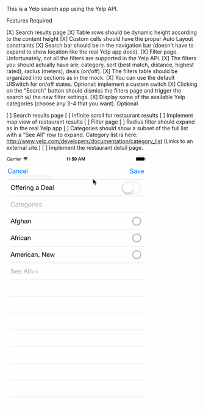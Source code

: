 This is a Yelp search app using the Yelp API.

Features Required

[X] Search results page
[X] Table rows should be dynamic height according to the content height
[X] Custom cells should have the proper Auto Layout constraints
[X] Search bar should be in the navigation bar (doesn't have to expand to show location like the real Yelp app does).
[X] Filter page. Unfortunately, not all the filters are supported in the Yelp API.
[X] The filters you should actually have are: category, sort (best match, distance, highest rated), radius (meters), deals (on/off).
[X] The filters table should be organized into sections as in the mock.
[X] You can use the default UISwitch for on/off states. Optional: implement a custom switch
[X] Clicking on the "Search" button should dismiss the filters page and trigger the search w/ the new filter settings.
[X] Display some of the available Yelp categories (choose any 3-4 that you want).
Optional

[ ] Search results page
[ ] Infinite scroll for restaurant results
[ ] Implement map view of restaurant results
[ ] Filter page
[ ] Radius filter should expand as in the real Yelp app
[ ] Categories should show a subset of the full list with a "See All" row to expand. Category list is here: http://www.yelp.com/developers/documentation/category_list (Links to an external site.)
[ ] Implement the restaurant detail page.

![Video Walkthrough](walkthrough.gif)
